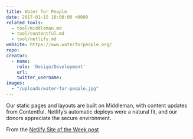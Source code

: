 ```yaml
---
title: Water for People
date: 2017-01-15 10:00:00 +0000
related_tools:
  - tool/middleman.md
  - tool/contentful.md
  - tool/netlify.md
website: https://www.waterforpeople.org/
repo:
creator:
  - name:
    role: 'Design/Development'
    url:
    twitter_username:
images:
  - "/uploads/water-for-people.jpg"
---
```

Our static pages and layouts are built on Middleman, with content updates from Contentful. Netlify’s automatic deploys were a natural fit, and our donors appreciate the secure environment.

From the [Netlify Site of the Week post](https://www.netlify.com/site-of-the-week/water-for-people/)
